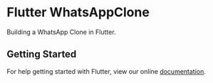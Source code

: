 # Flutter WhatsAppClone

Building a WhatsApp Clone in Flutter.

## Getting Started

For help getting started with Flutter, view our online
[documentation](https://flutter.io/).
